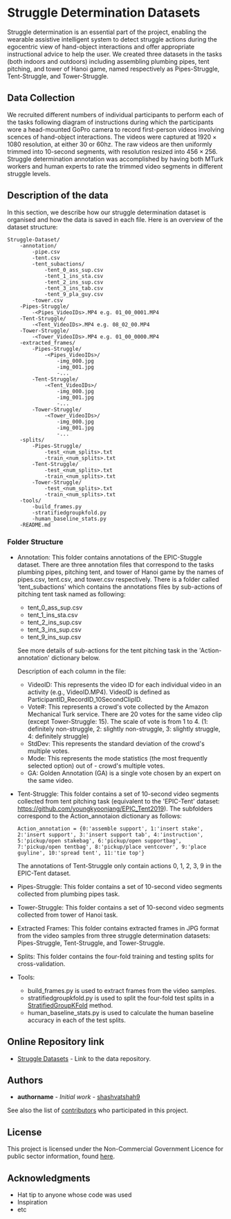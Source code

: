 # Struggle Determination Datasets

Struggle determination is an essential part of the project, enabling the wearable assistive intelligent system to detect struggle actions during the egocentric view of hand-object interactions and offer appropriate instructional advice to help the user. We created three datasets in the tasks (both indoors and outdoors) including assembling plumbing pipes, tent pitching, and tower of Hanoi game, named respectively as Pipes-Struggle, Tent-Struggle, and Tower-Struggle. 

## Data Collection

We recruited different numbers of individual participants to perform each of the tasks following diagram of instructions during which the participants wore a head-mounted GoPro camera to record first-person videos involving scences of hand-object interactions. The videos were captured at $1920\times1080$ resolution, at either 30 or 60hz. The raw videos are then uniformly trimmed into 10-second segments, with resolution resized into $456\times256$. Struggle determination annotation was accomplished by having both MTurk workers and human experts to rate the trimmed video segments in different struggle levels. 

## Description of the data

In this section, we describe how our struggle determination dataset is organised and how the data is saved in each file. Here is an overview of the dataset structure:

```
Struggle-Dataset/
    -annotation/
        -pipe.csv
        -tent.csv
        -tent_subactions/
            -tent_0_ass_sup.csv
            -tent_1_ins_sta.csv
            -tent_2_ins_sup.csv
            -tent_3_ins_tab.csv
            -tent_9_pla_guy.csv
        -tower.csv
    -Pipes-Struggle/
        -<Pipes_VideoIDs>.MP4 e.g. 01_00_0001.MP4
    -Tent-Struggle/
        -<Tent_VideoIDs>.MP4 e.g. 08_02_00.MP4
    -Tower-Struggle/
        -<Tower_VideoIDs>.MP4 e.g. 01_00_0000.MP4
    -extracted_frames/
        -Pipes-Struggle/
            -<Pipes_VideoIDs>/
                -img_000.jpg
                -img_001.jpg
                -...
        -Tent-Struggle/
            -<Tent_VideoIDs>/
                -img_000.jpg
                -img_001.jpg
                -...
        -Tower-Struggle/
            -<Tower_VideoIDs>/
                -img_000.jpg
                -img_001.jpg
                -...
    -splits/
        -Pipes-Struggle/
            -test_<num_splits>.txt
            -train_<num_splits>.txt
        -Tent-Struggle/
            -test_<num_splits>.txt
            -train_<num_splits>.txt
        -Tower-Struggle/
            -test_<num_splits>.txt
            -train_<num_splits>.txt
    -tools/
        -build_frames.py
        -stratifiedgroupkfold.py
        -human_baseline_stats.py
    -README.md
```

### Folder Structure
- Annotation:
  This folder contains annotations of the EPIC-Stuggle dataset. There are three annotation files that correspond to the tasks plumbing pipes, pitching tent, and tower of Hanoi game by the names of pipes.csv, tent.csv, and tower.csv respectively. There is a folder called 'tent_subactions' which contains the annotations files by sub-actions of pitching tent task named as following:
  - tent_0_ass_sup.csv
  - tent_1_ins_sta.csv
  - tent_2_ins_sup.csv
  - tent_3_ins_sup.csv
  - tent_9_ins_sup.csv
  
  See more details of sub-actions for the tent pitching task in the 'Action-annotation' dictionary below.

  Description of each column in the file:
  - VideoID: This represents the video ID for each individual video in an activity (e.g., VideoID.MP4). VideoID is defined as ParticipantID_RecordID_10SecondClipID.
  - Vote#: This represents a crowd's vote collected by the Amazon Mechanical Turk service.
  There are 20 votes for the same video clip (except Tower-Struggle: 15). The scale of vote is from 1 to 4. (1: definitely non-struggle, 2: slightly non-struggle, 3: slightly struggle, 4: definitely struggle)
  - StdDev: This represents the standard deviation of the crowd's multiple votes.
  - Mode: This represents the mode statistics (the most frequently selected option) out of - crowd's multiple votes. 
  - GA: Golden Annotation (GA) is a single vote chosen by an expert on the same video.

- Tent-Struggle:
  This folder contains a set of 10-second video segments collected from tent pitching task
  (equivalent to the 'EPIC-Tent' dataset: https://github.com/youngkyoonjang/EPIC_Tent2019).
  The subfolders correspond to the Action_annotaion dictionary as follows:
  ```
  Action_annotation = {0:'assemble support', 1:'insert stake', 2:'insert support', 3:'insert support tab', 4:'instruction', 5:'pickup/open stakebag', 6:'pickup/open supportbag', 7:'pickup/open tentbag', 8:'pickup/place ventcover', 9:'place guyline', 10:'spread tent', 11:'tie top'} 
  ```
  The annotations of Tent-Struggle only contain actions 0, 1, 2, 3, 9 in the EPIC-Tent dataset.
- Pipes-Struggle:
  This folder contains a set of 10-second video segments collected from plumbing pipes task.
- Tower-Struggle:
  This folder contains a set of 10-second video segments collected from tower of Hanoi task.
- Extracted Frames:
  This folder contains extracted frames in JPG format from the video samples from three struggle determination datasets: Pipes-Struggle, Tent-Struggle, and Tower-Struggle. 
- Splits:
  This folder contains the four-fold training and testing splits for cross-validation.
- Tools:
  - build_frames.py is used to extract frames from the video samples.
  - stratifiedgroupkfold.py is used to split the four-fold test splits in a [StratifiedGroupKFold](https://scikit-learn.org/stable/modules/generated/sklearn.model_selection.StratifiedGroupKFold.html) method.
  - human_baseline_stats.py is used to calculate the human baseline accuracy in each of the test splits.

## Online Repository link

* [Struggle Datasets](https://drive.google.com/file/d/1nVwLPNVcVsvvCJDlnyYYwulmezeEPgbY/view?usp=sharing) - Link to the data repository.

## Authors

* **authorname** - *Initial work* - [shashvatshah9](https://github.com/shashvatshah9)

See also the list of [contributors](https://github.com/your/project/contributors) who participated in this project.

## License

This project is licensed under the Non-Commercial Government Licence for public sector information, found [here](https://www.nationalarchives.gov.uk/doc/non-commercial-government-licence/version/2/).

## Acknowledgments

* Hat tip to anyone whose code was used
* Inspiration
* etc

